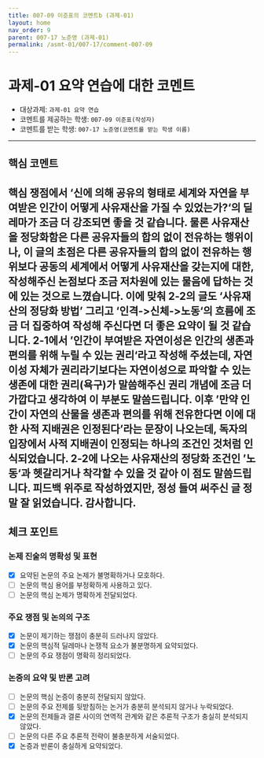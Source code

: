 ```yaml
---
title: 007-09 이준표의 코멘트b (과제-01) 
layout: home
nav_order: 9
parent: 007-17 노준영 (과제-01)
permalink: /asmt-01/007-17/comment-007-09
---
```


# 과제-01 요약 연습에 대한 코멘트

- 대상과제: `과제-01 요약 연습`
- 코멘트를 제공하는 학생: `007-09 이준표(작성자)` 
- 코멘트를 받는 학생: `007-17 노준영(코멘트를 받는 학생 이름)` 

---

## 핵심 코멘트

 핵심 쟁점에서 ‘신에 의해 공유의 형태로 세계와 자연을 부여받은 인간이 어떻게 사유재산을 가질 수 있었는가?‘의 딜레마가 조금 더 강조되면 좋을 것 같습니다. 물론 사유재산을 정당화함은 다른 공유자들의 합의 없이 전유하는 행위이나, 이 글의 초점은 다른 공유자들의 합의 없이 전유하는 행위보다 공동의 세계에서 어떻게 사유재산을 갖는지에 대한, 작성해주신 논점보다 조금 저차원에 있는 물음에 답하는 것에 있는 것으로 느꼈습니다. 이에 맞춰 2-2의 글도 ‘사유재산의 정당화 방법’ 그리고 ‘인격->신체->노동‘의 흐름에 조금 더 집중하여 작성해 주신다면 더 좋은 요약이 될 것 같습니다.
 2-1에서 ’인간이 부여받은 자연이성은 인간의 생존과 편의를 위해 누릴 수 있는 권리‘라고 작성해 주셨는데, 자연이성 자체가 권리라기보다는 자연이성으로 파악할 수 있는 생존에 대한 권리(욕구)가 말씀해주신 권리 개념에 조금 더 가깝다고 생각하여 이 부분도 말씀드립니다. 이후 ’만약 인간이 자연의 산물을 생존과 편의를 위해 전유한다면 이에 대한 사적 지배권은 인정된다’라는 문장이 나오는데, 독자의 입장에서 사적 지배권이 인정되는 하나의 조건인 것처럼 인식되었습니다. 2-2에 나오는 사유재산의 정당화 조건인 ’노동‘과 헷갈리거나 착각할 수 있을 것 같아 이 점도 말씀드립니다.
 피드백 위주로 작성하였지만, 정성 들여 써주신 글 정말 잘 읽었습니다. 감사합니다.
---

## 체크 포인트

### 논제 진술의 명확성 및 표현  
- [x] 요약된 논문의 주요 논제가 불명확하거나 모호하다.  
- [ ] 논문의 핵심 용어를 부정확하게 사용하고 있다.  
- [ ] 논문의 핵심 논제가 명확하게 전달되었다.  

### 주요 쟁점 및 논의의 구조  
- [x] 논문이 제기하는 쟁점이 충분히 드러나지 않았다.  
- [x] 논문의 핵심적 딜레마나 논쟁적 요소가 불분명하게 요약되었다.  
- [ ] 논문의 주요 쟁점이 명확히 정리되었다.  

### 논증의 요약 및 반론 고려  
- [ ] 논문의 핵심 논증이 충분히 전달되지 않았다.  
- [ ] 논문의 주요 전제를 뒷받침하는 논거가 충분히 분석되지 않거나 누락되었다.  
- [x] 논문의 전제들과 결론 사이의 연역적 관계와 같은 추론적 구조가 충실히 분석되지 않았다.  
- [ ] 논문의 다른 주요 추론적 전략이 불충분하게 서술되었다.
- [x] 논증과 반론이 충실하게 요약되었다. 